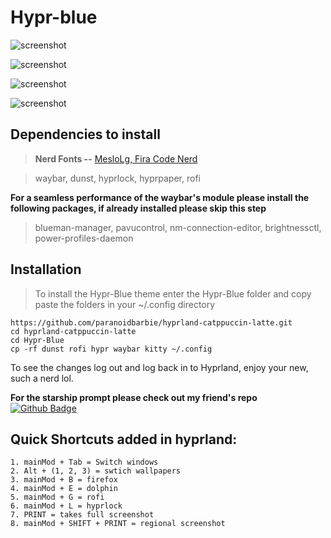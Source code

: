 # Hypr-blue


![screenshot](https://github.com/paranoidbarbie/hyprland-catppuccin-latte/blob/main/assets/blue/rofi.png)


![screenshot](https://github.com/paranoidbarbie/hyprland-catppuccin-latte/blob/main/assets/blue/waybar.png)


![screenshot](https://github.com/paranoidbarbie/hyprland-catppuccin-latte/blob/main/assets/blue/neofetch.png)


![screenshot](https://github.com/paranoidbarbie/hyprland-catppuccin-latte/blob/main/assets/blue/vtop.png)



## Dependencies to install

> **Nerd Fonts --** [MesloLg, Fira Code Nerd](https://www.nerdfonts.com/font-downloads)

> waybar, dunst, hyprlock, hyprpaper, rofi

**For a seamless performance of the waybar's module please install the following packages, if already installed please skip this step**
> blueman-manager, pavucontrol, nm-connection-editor, brightnessctl, power-profiles-daemon


## Installation 
> To install the Hypr-Blue theme
> enter the Hypr-Blue folder and copy paste the folders in your ~/.config directory
```
https://github.com/paranoidbarbie/hyprland-catppuccin-latte.git
cd hyprland-catppuccin-latte
cd Hypr-Blue
cp -rf dunst rofi hypr waybar kitty ~/.config
```

To see the changes log out and log back in to Hyprland, enjoy your new, such a nerd lol. 

**For the starship prompt please check out my friend's repo** [![Github Badge](http://img.shields.io/badge/-Github-black?style=flat-square&logo=github&link=https://github.com/jemhv/)](https://github.com/jemhv/Cherry-Blossom/)
## Quick Shortcuts added in hyprland:
```
1. mainMod + Tab = Switch windows
2. Alt + (1, 2, 3) = swtich wallpapers
3. mainMod + B = firefox
4. mainMod + E = dolphin
5. mainMod + G = rofi
6. mainMod + L = hyprlock
7. PRINT = takes full screenshot
8. mainMod + SHIFT + PRINT = regional screenshot
```


